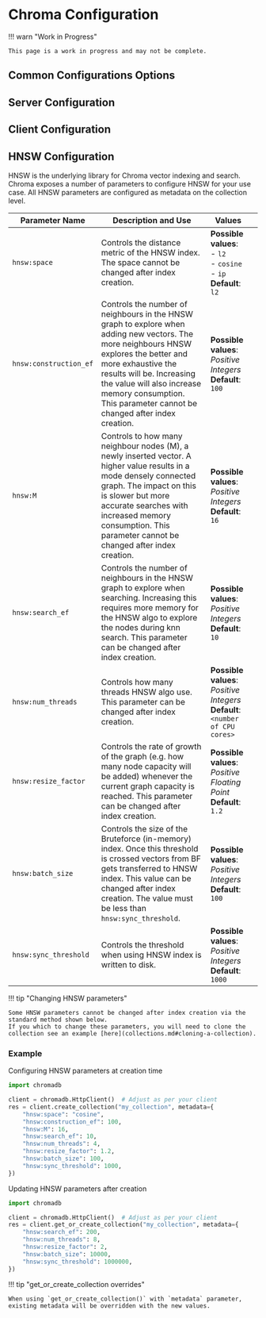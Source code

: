 # Chroma Configuration

!!! warn "Work in Progress"

    This page is a work in progress and may not be complete.

## Common Configurations Options

## Server Configuration

## Client Configuration

## HNSW Configuration

HNSW is the underlying library for Chroma vector indexing and search. Chroma exposes a number of parameters to configure
HNSW for your use case. All HNSW parameters are configured as metadata on the collection level.

| Parameter Name         | Description and Use                                                                                                                                                                                                                                                                              | Values                                                                              |   |
|------------------------|--------------------------------------------------------------------------------------------------------------------------------------------------------------------------------------------------------------------------------------------------------------------------------------------------|-------------------------------------------------------------------------------------|---|
| `hnsw:space`           | Controls the distance metric of the HNSW index. The space cannot be changed after index creation.                                                                                                                                                                                                | **Possible values**:<br/> - `l2`<br/> - `cosine`<br/> - `ip` <br/>**Default**: `l2` |   |
| `hnsw:construction_ef` | Controls the number of neighbours in the HNSW graph to explore when adding new vectors. The more neighbours HNSW explores the better and more exhaustive the results will be. Increasing the value will also increase memory consumption. This parameter cannot be changed after index creation. | **Possible values**: _Positive Integers_<br/>**Default**: `100`                     |   |
| `hnsw:M`               | Controls to how many neighbour nodes (M), a newly inserted vector. A higher value results in a mode densely connected graph. The impact on this is slower but more accurate searches with increased memory consumption. This parameter cannot be changed after index creation.                   | **Possible values**: _Positive Integers_<br/>**Default**: `16`                      |   |
| `hnsw:search_ef`       | Controls the number of neighbours in the HNSW graph to explore when searching. Increasing this requires more memory for the HNSW algo to explore the nodes during knn search. This parameter can be changed after index creation.                                                                | **Possible values**: _Positive Integers_<br/>**Default**: `10`                      |   |
| `hnsw:num_threads`     | Controls how many threads HNSW algo use. This parameter can be changed after index creation.                                                                                                                                                                                                     | **Possible values**: _Positive Integers_<br/>**Default**: `<number of CPU cores>`   |   |
| `hnsw:resize_factor`   | Controls the rate of growth of the graph (e.g. how many node capacity will be added) whenever the current graph capacity is reached. This parameter can be changed after index creation.                                                                                                         | **Possible values**: _Positive Floating Point_<br/>**Default**: `1.2`               |   |
| `hnsw:batch_size`      | Controls the size of the Bruteforce (in-memory) index. Once this threshold is crossed vectors from BF gets transferred to HNSW index. This value can be changed after index creation. The value must be less than `hnsw:sync_threshold`.                                                         | **Possible values**: _Positive Integers_<br/>**Default**: `100`                     |   |
| `hnsw:sync_threshold`  | Controls the threshold when using HNSW index is written to disk.                                                                                                                                                                                                                                 | **Possible values**: _Positive Integers_<br/>**Default**: `1000`                    |   |

!!! tip "Changing HNSW parameters"

    Some HNSW parameters cannot be changed after index creation via the standard method shown below. 
    If you which to change these parameters, you will need to clone the collection see an example [here](collections.md#cloning-a-collection).
### Example

Configuring HNSW parameters at creation time

```python
import chromadb

client = chromadb.HttpClient()  # Adjust as per your client
res = client.create_collection("my_collection", metadata={
    "hnsw:space": "cosine",
    "hnsw:construction_ef": 100,
    "hnsw:M": 16,
    "hnsw:search_ef": 10,
    "hnsw:num_threads": 4,
    "hnsw:resize_factor": 1.2,
    "hnsw:batch_size": 100,
    "hnsw:sync_threshold": 1000,
})
```

Updating HNSW parameters after creation

```python
import chromadb

client = chromadb.HttpClient()  # Adjust as per your client
res = client.get_or_create_collection("my_collection", metadata={
    "hnsw:search_ef": 200,
    "hnsw:num_threads": 8,
    "hnsw:resize_factor": 2,
    "hnsw:batch_size": 10000,
    "hnsw:sync_threshold": 1000000,
})
```

!!! tip "get_or_create_collection overrides"

    When using `get_or_create_collection()` with `metadata` parameter, existing metadata will be overridden with the new values.